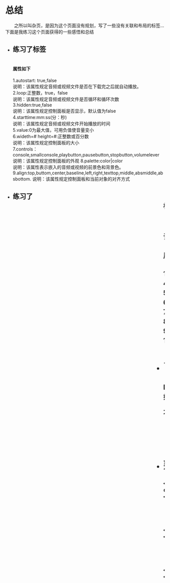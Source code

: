 # 总结

&emsp;&emsp;之所以叫杂页，是因为这个页面没有规划，写了一些没有关联和布局的标签...下面是我练习这个页面获得的一些感悟和总结

* 练习了<embed>标签
  ---
  ><embed src="./素材/1.mp3" autostart="false" hidden="true" loop="true"></embed>
  
  #### 属性如下
  1.autostart:  true,false  
   说明：该属性规定音频或视频文件是否在下载完之后就自动播放。  
  2.loop:正整数，true，false  
   说明：该属性规定音频或视频文件是否循环和循环次数  
  3.hidden:true,false  
   说明：该属性规定控制面板是否显示，默认值为false  
  4.starttime:mm:ss(分：秒)  
   说明：该属性规定音频或视频文件开始播放的时间  
  5.value:0为最大值，可用负值使音量变小  
  6.wideth=# height=#:正整数或百分数  
   说明：该属性规定控制面板的大小  
  7.controls：console,smallconsole,playbutton,pausebutton,stopbutton,volumelever 
   说明：该属性规定控制面板的外观
  8.palette:color|color  
   说明：该属性表示嵌入的音频或视频的前景色和背景色。  
  9.align:top,buttom,center,baseline,left,right,texttop,middle,absmiddle,absbottom.
   说明：该属性规定控制面板和当前对象的对齐方式  
  
* 练习了<marquee>标签
  ---  
  ><marquee behavior="alternate" direction="left" loop="-1" scrolldelay="100">helloha!</marquee>  
  
  该标签的作用是创建一个滚动的文本字幕 
  #### 属性如下
  1.direction 表示滚动的方向，值可以是left，right，up，down，默认为left 
  2.behavior 表示滚动的方式，值可以是scroll（连续滚动）slide（滑动一次）alternate（来回滚动） 
  3.loop 表示循环的次数，值是正整数，默认为无限循环(等于-1也表示无限循环)  
  4.scrollamount 表示运动速度，值是正整数，默认为6  
  5.scrolldelay 表示停顿时间，值是正整数，默认为0，单位是毫秒  
  6.valign 表示元素的垂直对齐方式，值可以是top，middle，bottom，默认为middle  
  7.align 表示元素的水平对齐方式，值可以是absbottom：绝对底部对齐（与g、p等字母的最下端对齐），absmiddle：绝对中央对齐，baseline：底线对齐，bottom：底部对齐（默认），left：左对齐，middle：中间对齐，right：右对齐，texttop：顶线对齐，top：顶部对齐  
  8.bgcolor 表示运动区域的背景色，值是16进制的RGB颜色，默认为白色  
  9.height、width 表示运动区域的高度和宽度，值是正整数（单位是像素）或百分数，默认width=100% height为标签内元素的高度
  10.hspace、vspace   表示元素到区域边界的水平距离和垂直距离，值是正整数，单位是像素。  
  11.onmouseover=this.stop() onmouseout=this.start() 表示当鼠标移上区域的时候滚动停止，当鼠标移开的时候又继续滚动。  

* 了解了dns-prefetch的用法  
  ---
  ><link rel="dns-prefetch" href="http://www.itcast.cn">  
  DNS Prefetch 是一种DNS 预解析技术，当浏览网页时，浏览器会在加载网页时对网页中的域名进行解析缓存，这样在单击当前网页中的连接时就无需进行DNS的解析，减少用户等待时间，提高用户体验。  
  如果要控制浏览器端是否对域名进行预解析，可以通过Http header 的x-dns-prefetch-control 属性进行控制。  
  ><meta http-equiv="x-dns-prefetch-control" content="on" />
  不需要预解析：  
  * 浏览器对dns是有缓存的，所以如果页面只有一个域名，也就是所有解析都将从缓存中读取，此刻，确实不需要做预解析。  
  * 多页面重复DNS预解析会增加重复DNS查询次数，即相同域名都加了预解析标签。  
  
* 熟悉通过表格标签创造表格
  ---
    ```
    <table border="1" width=".." height=".." cellspacing="0" cellpadding="0"> 
    <thead>
        <tr>
            <th></th>
            <th></th>...
        </tr>
    </thead>
    <tbody>
        <tr>
            <td></td>
            <td></td>...
        </tr>...
    </tbody>
    </table>
    ```
    

